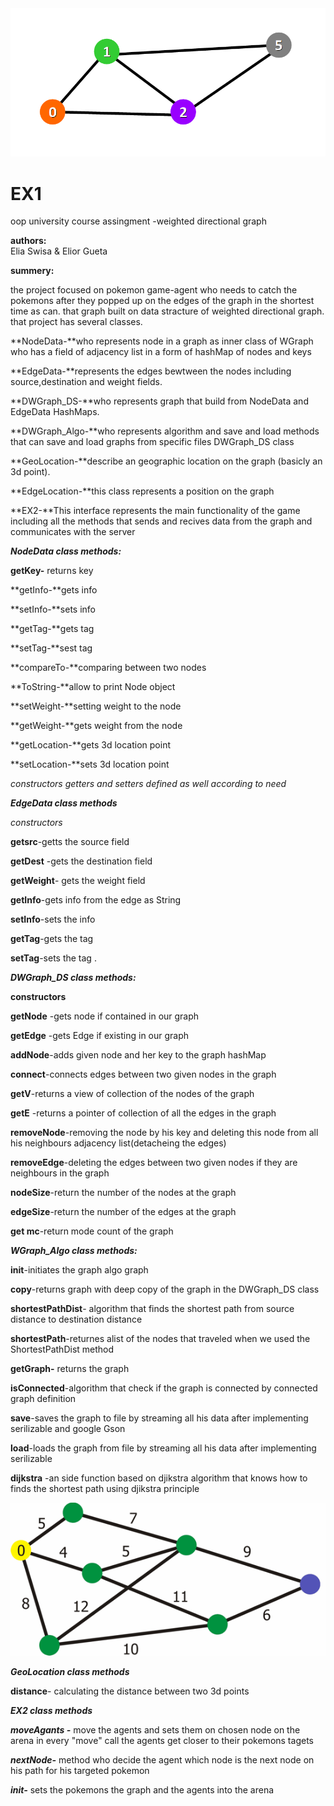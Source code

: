 
<img src="data/wiki_images/image-123.png">



# EX1
oop university course assingment -weighted directional graph

**authors:**  
Elia Swisa & Elior Gueta

**summery:**

the project focused on pokemon game-agent who needs to catch the pokemons after they popped up on the edges of the graph in the shortest time as can. 
that graph built on data stracture of weighted directional graph. that project has several classes.


**NodeData-**who represents node in a graph as inner class of WGraph who has a field of adjacency list in a form of hashMap of nodes and keys 

**EdgeData-**represents the edges bewtween the nodes including source,destination and weight fields.

**DWGraph_DS-**who represents graph that build from NodeData and EdgeData HashMaps.

**DWGraph_Algo-**who represents algorithm and save and load methods that can save and load graphs from specific files DWGraph_DS class

**GeoLocation-**describe an geographic location on the graph (basicly an 3d point).

**EdgeLocation-**this class represents a position on the graph

**EX2-**This interface represents the main functionality of the game including all the methods that sends and recives data from the graph and communicates with the server


***NodeData class methods:***

**getKey-** returns key

**getInfo-**gets info

**setInfo-**sets info

**getTag-**gets tag

**setTag-**sest tag

**compareTo-**comparing between two nodes

**ToString-**allow to print Node object

**setWeight-**setting weight  to the node

**getWeight-**gets weight from the node

**getLocation-**gets 3d location point

**setLocation-**sets 3d location point

*constructors getters and setters defined as well according to need*

***EdgeData class methods***

*constructors*

**getsrc**-getts the source  field

**getDest** -gets the destination field

**getWeight**- gets the weight field

**getInfo**-gets info from the edge as String

**setInfo**-sets the info

**getTag**-gets the tag

**setTag**-sets the tag
.


***DWGraph_DS class methods:***

**constructors**

**getNode** -gets node if contained in our graph

**getEdge** -gets Edge if existing in our graph


**addNode**-adds given node and her key to the graph hashMap 

**connect**-connects edges between two given nodes in the graph

**getV**-returns a view of collection of the nodes of the graph

**getE** -returns a pointer of collection of all the edges in the graph

**removeNode**-removing the node by his key and deleting this node from all  his neighbours adjacency list(detacheing the edges)

**removeEdge**-deleting the edges between two given nodes if they are neighbours in the graph

**nodeSize**-return the number of the nodes at the graph

**edgeSize**-return the number of the edges at the graph

**get mc**-return mode count of the graph
 

***WGraph_Algo class methods:***

       

**init**-initiates the graph algo graph

**copy**-returns graph with deep copy of the graph in the DWGraph_DS class

**shortestPathDist**- algorithm that finds the shortest path from source distance to destination distance

**shortestPath**-returnes alist of the nodes that traveled when we used the ShortestPathDist method

**getGraph-** returns the graph 

**isConnected**-algorithm that check if the graph is connected by connected graph definition

**save**-saves the graph to file by streaming all his data after implementing serilizable and google Gson

**load**-loads the graph from file by streaming all his data after implementing serilizable

**dijkstra** -an side function based on djikstra algorithm that knows how to finds the shortest path using djikstra principle



<img src="data/wiki_images/2bP4pJr4wVimqCWjYimXJe2cnCgnGNrSY8SknnG67Xj.gif">




***GeoLocation class methods*** 

**distance**- calculating the distance between two 3d points 

***EX2 class methods***

***moveAgants -*** move the agents and sets them on chosen node on the arena in every "move" call the agents get closer to their pokemons tagets

***nextNode-*** method who decide the agent which node is the next node on his path for his targeted pokemon

***init-*** sets the pokemons the graph and the agents into the arena 


